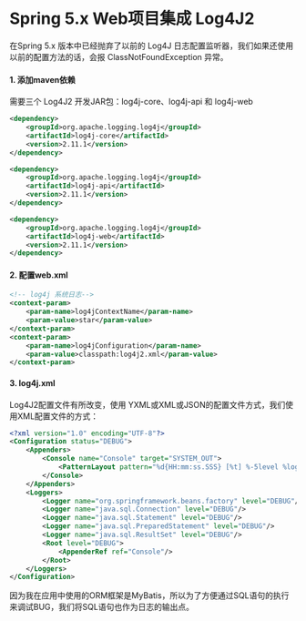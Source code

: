 # Spring 5.x Web项目集成 Log4J2

在Spring 5.x 版本中已经抛弃了以前的 Log4J 日志配置监听器，我们如果还使用以前的配置方法的话，会报 ClassNotFoundException 异常。

#### 1. 添加maven依赖

需要三个 Log4J2 开发JAR包：log4j-core、log4j-api 和 log4j-web

```xml
<dependency>
    <groupId>org.apache.logging.log4j</groupId>
    <artifactId>log4j-core</artifactId>
    <version>2.11.1</version>
</dependency>

<dependency>
    <groupId>org.apache.logging.log4j</groupId>
    <artifactId>log4j-api</artifactId>
    <version>2.11.1</version>
</dependency>

<dependency>
    <groupId>org.apache.logging.log4j</groupId>
    <artifactId>log4j-web</artifactId>
    <version>2.11.1</version>
</dependency>
```

#### 2. 配置web.xml

```xml
<!-- log4j 系统日志-->
<context-param>
    <param-name>log4jContextName</param-name>
    <param-value>star</param-value>
</context-param>
<context-param>
    <param-name>log4jConfiguration</param-name>
    <param-value>classpath:log4j2.xml</param-value>
</context-param>
```

#### 3. log4j.xml

Log4J2配置文件有所改变，使用 YXML或XML或JSON的配置文件方式，我们使用XML配置文件的方式：

```xml
<?xml version="1.0" encoding="UTF-8"?>
<Configuration status="DEBUG">
    <Appenders>
        <Console name="Console" target="SYSTEM_OUT">
            <PatternLayout pattern="%d{HH:mm:ss.SSS} [%t] %-5level %logger{36} - %msg%n"/>
        </Console>
    </Appenders>
    <Loggers>
        <Logger name="org.springframework.beans.factory" level="DEBUG"/>
        <Logger name="java.sql.Connection" level="DEBUG"/>
        <Logger name="java.sql.Statement" level="DEBUG"/>
        <Logger name="java.sql.PreparedStatement" level="DEBUG"/>
        <Logger name="java.sql.ResultSet" level="DEBUG"/>
        <Root level="DEBUG">
            <AppenderRef ref="Console"/>
        </Root>
    </Loggers>
</Configuration>

```

因为我在应用中使用的ORM框架是MyBatis，所以为了方便通过SQL语句的执行来调试BUG，我们将SQL语句也作为日志的输出点。